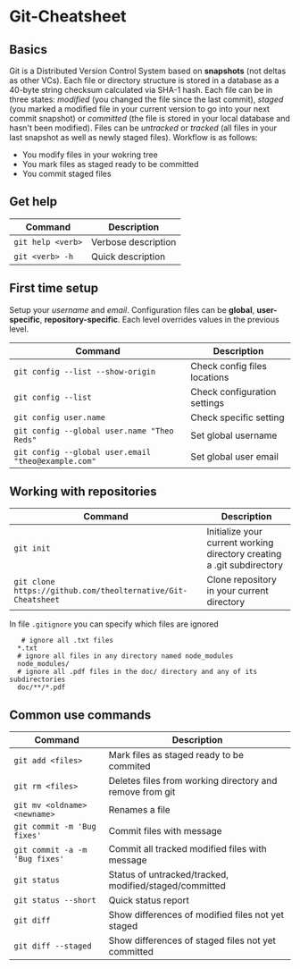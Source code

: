 # Git-Cheatsheet
## Basics
Git is a Distributed Version Control System based on **snapshots** (not deltas as other VCs). Each file or directory structure is stored in a database as a 40-byte string checksum calculated via SHA-1 hash. Each file can be in three states: *modified* (you changed the file since the last commit), *staged* (you marked a modified file in your current version to go into your next commit snapshot) or *committed* (the file is stored in your local database and hasn't been modified).
Files can be *untracked* or *tracked* (all files in your last snapshot as well as newly staged files).
Workflow is as follows:
- You modify files in your wokring tree
- You mark files as staged ready to be committed
- You commit staged files

## Get help
Command|Description
-------|-----------
`git help <verb>`|Verbose description
`git <verb> -h`|Quick description

## First time setup
Setup your *username* and *email*. 
Configuration files can be **global**, **user-specific**, **repository-specific**. Each level overrides values in the previous level. 

Command|Description
-------|-----------
`git config --list --show-origin`|Check config files locations
`git config --list`|Check configuration settings
`git config user.name`|Check specific setting
`git config --global user.name "Theo Reds"`|Set global username
`git config --global user.email "theo@example.com"`|Set global user email

## Working with repositories
Command|Description
-------|-----------
`git init`|Initialize your current working directory creating a .git subdirectory
`git clone https://github.com/theolternative/Git-Cheatsheet`|Clone repository in your current directory

In file `.gitignore` you can specify which files are ignored
```
   # ignore all .txt files
  *.txt
  # ignore all files in any directory named node_modules
  node_modules/
  # ignore all .pdf files in the doc/ directory and any of its subdirectories
  doc/**/*.pdf
```

## Common use commands
Command|Description
-------|-----------
`git add <files>`|Mark files as staged ready to be commited
`git rm <files>`|Deletes files from working directory and remove from git
`git mv <oldname> <newname>`|Renames a file
`git commit -m 'Bug fixes'`|Commit files with message 
`git commit -a -m 'Bug fixes'`|Commit all tracked modified files with message 
`git status`|Status of untracked/tracked, modified/staged/committed
`git status --short`|Quick status report
`git diff`|Show differences of modified files not yet staged
`git diff --staged`|Show differences of staged files not yet committed

